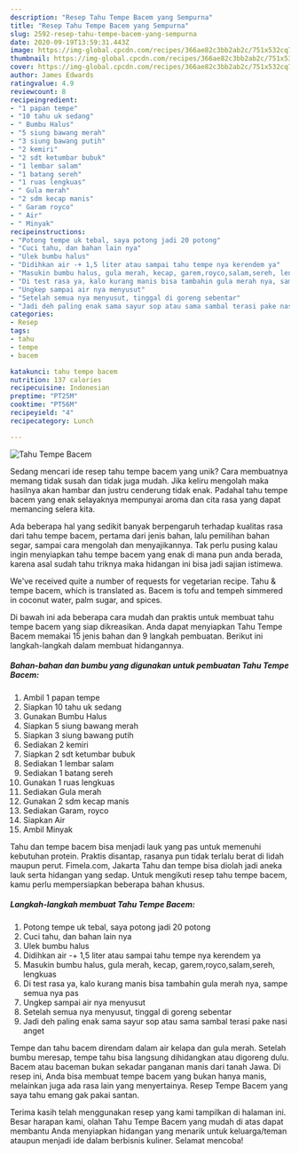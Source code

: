 ```yaml
---
description: "Resep Tahu Tempe Bacem yang Sempurna"
title: "Resep Tahu Tempe Bacem yang Sempurna"
slug: 2592-resep-tahu-tempe-bacem-yang-sempurna
date: 2020-09-19T13:59:31.443Z
image: https://img-global.cpcdn.com/recipes/366ae82c3bb2ab2c/751x532cq70/tahu-tempe-bacem-foto-resep-utama.jpg
thumbnail: https://img-global.cpcdn.com/recipes/366ae82c3bb2ab2c/751x532cq70/tahu-tempe-bacem-foto-resep-utama.jpg
cover: https://img-global.cpcdn.com/recipes/366ae82c3bb2ab2c/751x532cq70/tahu-tempe-bacem-foto-resep-utama.jpg
author: James Edwards
ratingvalue: 4.9
reviewcount: 8
recipeingredient:
- "1 papan tempe"
- "10 tahu uk sedang"
- " Bumbu Halus"
- "5 siung bawang merah"
- "3 siung bawang putih"
- "2 kemiri"
- "2 sdt ketumbar bubuk"
- "1 lembar salam"
- "1 batang sereh"
- "1 ruas lengkuas"
- " Gula merah"
- "2 sdm kecap manis"
- " Garam royco"
- " Air"
- " Minyak"
recipeinstructions:
- "Potong tempe uk tebal, saya potong jadi 20 potong"
- "Cuci tahu, dan bahan lain nya"
- "Ulek bumbu halus"
- "Didihkan air -+ 1,5 liter atau sampai tahu tempe nya kerendem ya"
- "Masukin bumbu halus, gula merah, kecap, garem,royco,salam,sereh, lengkuas"
- "Di test rasa ya, kalo kurang manis bisa tambahin gula merah nya, sampe semua nya pas"
- "Ungkep sampai air nya menyusut"
- "Setelah semua nya menyusut, tinggal di goreng sebentar"
- "Jadi deh paling enak sama sayur sop atau sama sambal terasi pake nasi anget"
categories:
- Resep
tags:
- tahu
- tempe
- bacem

katakunci: tahu tempe bacem 
nutrition: 137 calories
recipecuisine: Indonesian
preptime: "PT25M"
cooktime: "PT56M"
recipeyield: "4"
recipecategory: Lunch

---
```



![Tahu Tempe Bacem](https://img-global.cpcdn.com/recipes/366ae82c3bb2ab2c/751x532cq70/tahu-tempe-bacem-foto-resep-utama.jpg)

Sedang mencari ide resep tahu tempe bacem yang unik? Cara membuatnya memang tidak susah dan tidak juga mudah. Jika keliru mengolah maka hasilnya akan hambar dan justru cenderung tidak enak. Padahal tahu tempe bacem yang enak selayaknya mempunyai aroma dan cita rasa yang dapat memancing selera kita.

Ada beberapa hal yang sedikit banyak berpengaruh terhadap kualitas rasa dari tahu tempe bacem, pertama dari jenis bahan, lalu pemilihan bahan segar, sampai cara mengolah dan menyajikannya. Tak perlu pusing kalau ingin menyiapkan tahu tempe bacem yang enak di mana pun anda berada, karena asal sudah tahu triknya maka hidangan ini bisa jadi sajian istimewa.

We&#39;ve received quite a number of requests for vegetarian recipe. Tahu &amp; tempe bacem, which is translated as. Bacem is tofu and tempeh simmered in coconut water, palm sugar, and spices.


Di bawah ini ada beberapa cara mudah dan praktis untuk membuat tahu tempe bacem yang siap dikreasikan. Anda dapat menyiapkan Tahu Tempe Bacem memakai 15 jenis bahan dan 9 langkah pembuatan. Berikut ini langkah-langkah dalam membuat hidangannya.

<!--inarticleads1-->

##### Bahan-bahan dan bumbu yang digunakan untuk pembuatan Tahu Tempe Bacem:

1. Ambil 1 papan tempe
1. Siapkan 10 tahu uk sedang
1. Gunakan  Bumbu Halus
1. Siapkan 5 siung bawang merah
1. Siapkan 3 siung bawang putih
1. Sediakan 2 kemiri
1. Siapkan 2 sdt ketumbar bubuk
1. Sediakan 1 lembar salam
1. Sediakan 1 batang sereh
1. Gunakan 1 ruas lengkuas
1. Sediakan  Gula merah
1. Gunakan 2 sdm kecap manis
1. Sediakan  Garam, royco
1. Siapkan  Air
1. Ambil  Minyak


Tahu dan tempe bacem bisa menjadi lauk yang pas untuk memenuhi kebutuhan protein. Praktis disantap, rasanya pun tidak terlalu berat di lidah maupun perut. Fimela.com, Jakarta Tahu dan tempe bisa diolah jadi aneka lauk serta hidangan yang sedap. Untuk mengikuti resep tahu tempe bacem, kamu perlu mempersiapkan beberapa bahan khusus. 

<!--inarticleads2-->

##### Langkah-langkah membuat Tahu Tempe Bacem:

1. Potong tempe uk tebal, saya potong jadi 20 potong
1. Cuci tahu, dan bahan lain nya
1. Ulek bumbu halus
1. Didihkan air -+ 1,5 liter atau sampai tahu tempe nya kerendem ya
1. Masukin bumbu halus, gula merah, kecap, garem,royco,salam,sereh, lengkuas
1. Di test rasa ya, kalo kurang manis bisa tambahin gula merah nya, sampe semua nya pas
1. Ungkep sampai air nya menyusut
1. Setelah semua nya menyusut, tinggal di goreng sebentar
1. Jadi deh paling enak sama sayur sop atau sama sambal terasi pake nasi anget


Tempe dan tahu bacem direndam dalam air kelapa dan gula merah. Setelah bumbu meresap, tempe tahu bisa langsung dihidangkan atau digoreng dulu. Bacem atau baceman bukan sekadar panganan manis dari tanah Jawa. Di resep ini, Anda bisa membuat tempe bacem yang bukan hanya manis, melainkan juga ada rasa lain yang menyertainya. Resep Tempe Bacem yang saya tahu emang gak pakai santan. 

Terima kasih telah menggunakan resep yang kami tampilkan di halaman ini. Besar harapan kami, olahan Tahu Tempe Bacem yang mudah di atas dapat membantu Anda menyiapkan hidangan yang menarik untuk keluarga/teman ataupun menjadi ide dalam berbisnis kuliner. Selamat mencoba!
